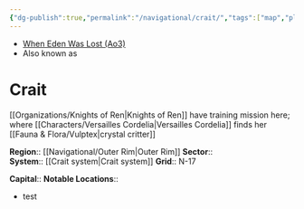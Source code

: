 ```yaml
---
{"dg-publish":true,"permalink":"/navigational/crait/","tags":["map","planet","unfinished"]}
---
```


- [When Eden Was Lost (Ao3)](https://archiveofourown.org/works/19334440/chapters/45992584)
- Also known as 
# Crait
[[Organizations/Knights of Ren\|Knights of Ren]] have training mission here; where [[Characters/Versailles Cordelia\|Versailles Cordelia]] finds her [[Fauna & Flora/Vulptex\|crystal critter]]

**Region**::  [[Navigational/Outer Rim\|Outer Rim]]
**Sector**::  
**System**::  [[Crait system\|Crait system]]
**Grid**::  N-17

**Capital**::
**Notable Locations**::
- test
